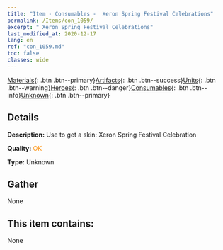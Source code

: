 ```yaml
---
title: "Item - Consumables -  Xeron Spring Festival Celebrations"
permalink: /Items/con_1059/
excerpt: " Xeron Spring Festival Celebrations"
last_modified_at: 2020-12-17
lang: en
ref: "con_1059.md"
toc: false
classes: wide
---
```

 [Materials](/Items/){: .btn .btn--primary}[Artifacts](/Items/Artifacts/){: .btn .btn--success}[Units](/Items/Units/){: .btn .btn--warning}[Heroes](/Items/Heroes/){: .btn .btn--danger}[Consumables](/Items/Consumables/){: .btn .btn--info}[Unknown](/Items/Unknown/){: .btn .btn--primary}

## Details
 **Description:** Use to get a skin: Xeron Spring Festival Celebration

 **Quality:** <span style="color: #FF8C00">OK</span>

 **Type:** Unknown

## Gather

  None

## This item contains:

  None

